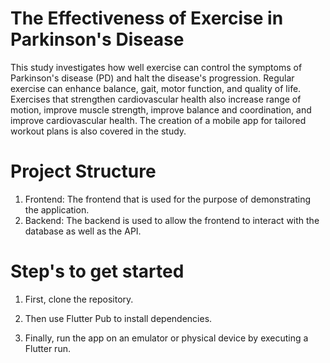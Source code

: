 # The Effectiveness of Exercise in Parkinson's Disease

This study investigates how well exercise can control the symptoms of Parkinson's disease (PD) and halt the disease's progression. Regular exercise can enhance balance, gait, motor function, and quality of life. Exercises that strengthen cardiovascular health also increase range of motion, improve muscle strength, improve balance and coordination, and improve cardiovascular health. The creation of a mobile app for tailored workout plans is also covered in the study.

# Project Structure 
1. Frontend: The frontend that is used for the purpose of demonstrating the application.
2. Backend: The backend is used to allow the frontend to interact with the database as well as the API.


# Step's to get started

1. First, clone the repository.

2. Then use Flutter Pub to install dependencies.

3. Finally, run the app on an emulator or physical device by executing a Flutter run.

